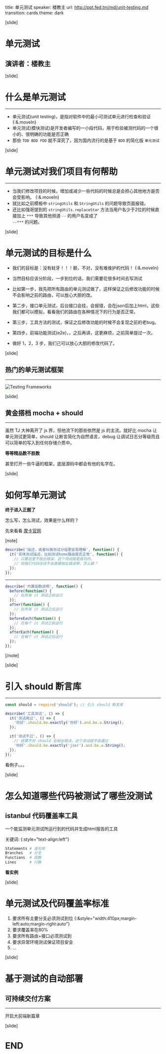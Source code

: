 title: 单元测试
speaker: 楼教主
url: http://ppt.fed.tm/md/unit-testing.md
transition: cards
theme: dark



[slide]

# 单元测试
## 演讲者：楼教主




[slide]

# 什么是单元测试
----

* 单元测试(unit testing)，是指对软件中的最小可测试单元进行检查和验证 {:&.moveIn}
* 单元测试(模块测试)是开发者编写的一小段代码，用于检验被测代码的一个很小的、很明确的功能是否正确
* 那些 `TDD BDD FDD` 就不深究了，因为国内流行的是基于 `BDD` 的简化版 `单元测试`




[slide]

# 单元测试对我们项目有何帮助
----

+ 当我们修改项目的时候，增加或减少一些代码的时候总是会担心其他地方是否会受影响。 {:&.moveIn}
+ 就比如之前模板中 `stringUtils` 和 `StringUtils` 的问题导致页面报错。  
+ 还比如强哥提到的 `stringUtils.replaceStar` 方法当用户名少于2位的时候直接加上 `***` 导致其他频道 `--` 的用户名变成了  
  `--***` 的问题。




[slide]

# 单元测试的目标是什么

+ 我们的目标是：没有蛀牙！！！额，不对，没有难维护的代码！ {:&.moveIn}

+ 当然目标应该分阶段，一步到位的话，我们需要花很多时间去写测试
+ 比如第一步，我先把所有路由的单元测试做了，这样保证之后修改功能的时候不会影响之前的路由，可以放心大胆的改。
+ 第二步，接口单元测试，后台接口会挂，会报错，会在json后加上html，这些我们都可以模拟，看看我们的路由在各种情况下的行为是否正常。
+ 第三步，工具方法的测试，保证之后修改功能的时候不会复现之前的老bug。
+ 第四步，前端功能测试(e2e)，，之后再讲，这更麻烦，之前简单提过一次。

+ 做好 1，2，3 步，我们己可以放心大胆的修改代码了。



[slide]

## 热门的单元测试框架
----

![Testing Frameworks](/images/unit-testing/frameworks.png)



[slide]

## 黄金搭档 mocha + should
----

虽然 TJ 大神离开了 js 界，但他流下的那些依然是 js 的主流。就好比 mocha 让单元测试更简单，should 让断言简化为自然语言，debug 让调试日志分等级而且可以简单的写入到任何存储介质中。

**等等精品数不胜数**

甚至打开一些牛逼的框架，底层源码中都会有他的名字在。





[slide]
# 如何写单元测试

**终于进入正题了**

怎么写，怎么测试，效果是什么样的？

先来看看 [摩卡官网](https://mochajs.org)

[note]
```js
describe('描述，或者叫做测试分组更容易理解', function() {
  it('具体测试描述，比如测试home路由是否正常', function() {
    // 只要这里不抛出错误，这个测试就是成功的。
    // 但我们代码往往不会直接抛出错误啊，怎么破？
  });
});
```

---

```js
describe('内置函数说明', function() {
  before(function() {
    // 在所有 it 测试之前运行
  });
  after(function() {
    // 在所有 it 测试之后运行
  });
  beforeEach(function() {
    // 在每个 it 测试之前运行
  });
  afterEach(function() {
    // 在每个 it 测试之后运行
  });
});
```
[/note]


[slide]

# 引入 should 断言库
----

```js
const should = require('should'); // 引入 should 断言库

describe('工具测试', () => {
  it('测试用过', () => {
    '你好'.should.be.exactly('你好').and.be.a.String();
  });

  it('测试不过', () => {
    // 结果不对 should 会抛出错误，这个测试就不会通过
    '你好'.should.be.exactly('jser').and.be.a.String();
  });
});
```

看例子。。。




[slide]

# 怎么知道哪些代码被测试了哪些没测试
## istanbul 代码覆盖率工具

一个能监测单元测试所运行到的代码并生成html报告的工具

关键词: {:style="text-align:left"}

``` sh
Statements # 语句块
Branches   # 分支
Functions  # 函数
Lines      # 行数
```

**看实例**




[slide]

# 单元测试及代码覆盖率标准

1. 要求所有主要分支必须测试到位 {:&style="width:410px;margin-left:auto;margin-right:auto"}
2. 要求覆盖率在80%
3. 要求所有路由+接口必须测试到
4. 要求异常环境测试保证项目安全
5. ...


[slide]

# 基于测试的自动部署
## 可持续交付方案
----

开启大前端新篇章



[slide]

# END
